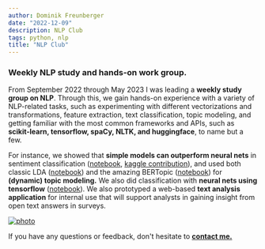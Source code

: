 ```yaml
---
author: Dominik Freunberger
date: "2022-12-09"
description: NLP Club
tags: python, nlp
title: "NLP Club"
---
```


### Weekly NLP study and hands-on work group.

From September 2022 through May 2023 I was leading a __weekly study group on NLP__. Through this, we gain hands-on experience with a variety of NLP-related tasks, such as experimenting with different vectorizations and transformations, feature extraction, text classification, topic modeling, and getting familiar with the most common frameworks and APIs, such as __scikit-learn, tensorflow, spaCy, NLTK, and huggingface__, to name but a few.

For instance, we showed that __simple models can outperform neural nets__ in sentiment classification ([notebook](https://github.com/dmnkfr/NLP-Era/blob/main/spotify_review_project/notebooks/sklearn_pipeline.ipynb), [kaggle contribution](https://www.kaggle.com/code/dominikfreunberger/simpler-is-better-sentiment-classification)), and used both classic LDA ([notebook](https://github.com/dmnkfr/NLP-Era/blob/main/spotify_review_project/notebooks/LDA_topic_modeling.ipynb)) and the amazing BERTopic ([notebook](https://github.com/dmnkfr/NLP-Era/blob/main/spotify_review_project/notebooks/BERT_topic_modeling.ipynb)) for __(dynamic) topic modeling.__  We also did classification with __neural nets using tensorflow__ ([notebook](https://github.com/ashwininepa/NLP-Era/blob/main/tensorflow/notebooks/sentiment_classification_tf.ipynb)).
We also prototyped a web-based __text analysis application__ for internal use that will support analysts in gaining insight from open text answers in surveys.

[![photo](/projects/images/topic_cluster.png)](https://github.com/dmnkfr/NLP-Era/blob/main/spotify_review_project/notebooks/BERT_topic_modeling.ipynb)

If you have any questions or feedback, don't hesitate to [__contact me.__](https://dmnkfr.netlify.app/)